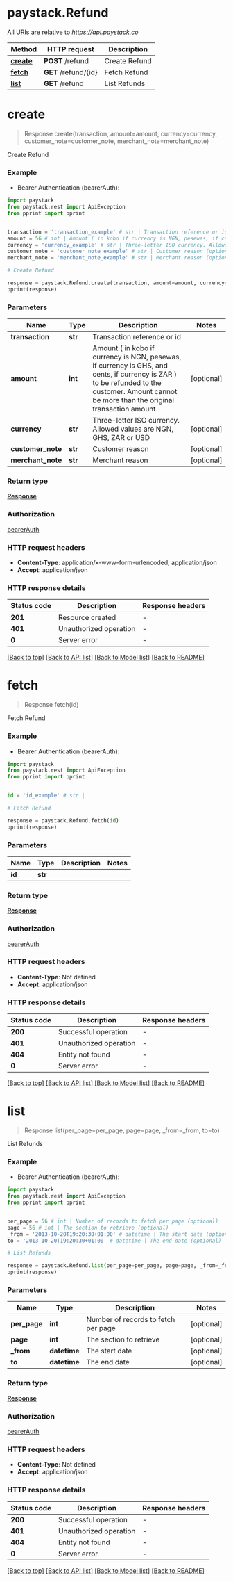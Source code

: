 # paystack.Refund

All URIs are relative to *https://api.paystack.co*

Method | HTTP request | Description
------------- | ------------- | -------------
[**create**](Refund.md#create) | **POST** /refund | Create Refund
[**fetch**](Refund.md#fetch) | **GET** /refund/{id} | Fetch Refund
[**list**](Refund.md#list) | **GET** /refund | List Refunds


# **create**
> Response create(transaction, amount=amount, currency=currency, customer_note=customer_note, merchant_note=merchant_note)

Create Refund

### Example

* Bearer Authentication (bearerAuth):
```python
import paystack
from paystack.rest import ApiException
from pprint import pprint


transaction = 'transaction_example' # str | Transaction reference or id
amount = 56 # int | Amount ( in kobo if currency is NGN, pesewas, if currency is GHS, and cents, if currency is ZAR ) to be refunded to the customer.  Amount cannot be more than the original transaction amount (optional)
currency = 'currency_example' # str | Three-letter ISO currency. Allowed values are NGN, GHS, ZAR or USD (optional)
customer_note = 'customer_note_example' # str | Customer reason (optional)
merchant_note = 'merchant_note_example' # str | Merchant reason (optional)

# Create Refund

response = paystack.Refund.create(transaction, amount=amount, currency=currency, customer_note=customer_note, merchant_note=merchant_note)
pprint(response)
```
### Parameters

Name | Type | Description  | Notes
------------- | ------------- | ------------- | -------------
 **transaction** | **str**| Transaction reference or id | 
 **amount** | **int**| Amount ( in kobo if currency is NGN, pesewas, if currency is GHS, and cents, if currency is ZAR ) to be refunded to the customer.  Amount cannot be more than the original transaction amount | [optional] 
 **currency** | **str**| Three-letter ISO currency. Allowed values are NGN, GHS, ZAR or USD | [optional] 
 **customer_note** | **str**| Customer reason | [optional] 
 **merchant_note** | **str**| Merchant reason | [optional] 

### Return type

[**Response**](Response.md)

### Authorization

[bearerAuth](../README.md#bearerAuth)

### HTTP request headers

 - **Content-Type**: application/x-www-form-urlencoded, application/json
 - **Accept**: application/json

### HTTP response details
| Status code | Description | Response headers |
|-------------|-------------|------------------|
**201** | Resource created |  -  |
**401** | Unauthorized operation |  -  |
**0** | Server error |  -  |

[[Back to top]](#) [[Back to API list]](../README.md#documentation-for-api-endpoints) [[Back to Model list]](../README.md#documentation-for-models) [[Back to README]](../README.md)

# **fetch**
> Response fetch(id)

Fetch Refund

### Example

* Bearer Authentication (bearerAuth):
```python
import paystack
from paystack.rest import ApiException
from pprint import pprint


id = 'id_example' # str | 

# Fetch Refund

response = paystack.Refund.fetch(id)
pprint(response)
```
### Parameters

Name | Type | Description  | Notes
------------- | ------------- | ------------- | -------------
 **id** | **str**|  | 

### Return type

[**Response**](Response.md)

### Authorization

[bearerAuth](../README.md#bearerAuth)

### HTTP request headers

 - **Content-Type**: Not defined
 - **Accept**: application/json

### HTTP response details
| Status code | Description | Response headers |
|-------------|-------------|------------------|
**200** | Successful operation |  -  |
**401** | Unauthorized operation |  -  |
**404** | Entity not found |  -  |
**0** | Server error |  -  |

[[Back to top]](#) [[Back to API list]](../README.md#documentation-for-api-endpoints) [[Back to Model list]](../README.md#documentation-for-models) [[Back to README]](../README.md)

# **list**
> Response list(per_page=per_page, page=page, _from=_from, to=to)

List Refunds

### Example

* Bearer Authentication (bearerAuth):
```python
import paystack
from paystack.rest import ApiException
from pprint import pprint


per_page = 56 # int | Number of records to fetch per page (optional)
page = 56 # int | The section to retrieve (optional)
_from = '2013-10-20T19:20:30+01:00' # datetime | The start date (optional)
to = '2013-10-20T19:20:30+01:00' # datetime | The end date (optional)

# List Refunds

response = paystack.Refund.list(per_page=per_page, page=page, _from=_from, to=to)
pprint(response)
```
### Parameters

Name | Type | Description  | Notes
------------- | ------------- | ------------- | -------------
 **per_page** | **int**| Number of records to fetch per page | [optional] 
 **page** | **int**| The section to retrieve | [optional] 
 **_from** | **datetime**| The start date | [optional] 
 **to** | **datetime**| The end date | [optional] 

### Return type

[**Response**](Response.md)

### Authorization

[bearerAuth](../README.md#bearerAuth)

### HTTP request headers

 - **Content-Type**: Not defined
 - **Accept**: application/json

### HTTP response details
| Status code | Description | Response headers |
|-------------|-------------|------------------|
**200** | Successful operation |  -  |
**401** | Unauthorized operation |  -  |
**404** | Entity not found |  -  |
**0** | Server error |  -  |

[[Back to top]](#) [[Back to API list]](../README.md#documentation-for-api-endpoints) [[Back to Model list]](../README.md#documentation-for-models) [[Back to README]](../README.md)

